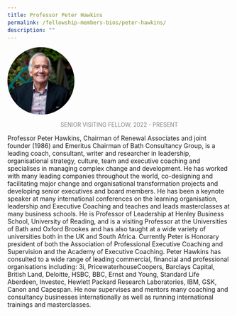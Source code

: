 ```yaml
---
title: Professor Peter Hawkins
permalink: /fellowship-members-bios/peter-hawkins/
description: ""
---
```

<style>
img {
	border-radius: 50%;
	height: 30% !important;
	width: 30% !important;
	}
	
fellow-img {
		text-align: center;
	}

.fellow-tenure {
	text-align: center;
	color: grey;
	font-size: 0.9em;
	}	

</style>

<div class="fellow-img">
<img src="/images/FellowshipImages/peterhawkins.png">
<p class="fellow-tenure">SENIOR VISITING FELLOW, 2022 - PRESENT </p>
</div>

<p>
	Professor Peter Hawkins, Chairman of Renewal Associates and joint founder (1986) and Emeritus Chairman of Bath Consultancy Group, is a leading coach, consultant, writer and researcher in leadership, organisational strategy, culture, team and executive coaching and specialises in managing complex change and development. He has worked with many leading companies throughout the world, co-designing and facilitating major change and organisational transformation projects and developing senior executives and board members. He has been a keynote speaker at many international conferences on the learning organisation, leadership and Executive Coaching and teaches and leads masterclasses at many business schools. He is Professor of Leadership at Henley Business School, University of Reading, and is a visiting Professor at the Universities of Bath and Oxford Brookes and has also taught at a wide variety of universities both in the UK and South Africa. Currently Peter is Honorary president of both the Association of Professional Executive Coaching and Supervision and the Academy of Executive Coaching. Peter Hawkins has consulted to a wide range of leading commercial, financial and professional organisations including: 3i, PricewaterhouseCoopers, Barclays Capital, British Land, Deloitte, HSBC, BBC, Ernst and Young, Standard Life Aberdeen, Investec, Hewlett Packard Research Laboratories, IBM, GSK, Canon and Capespan. He now supervises and mentors many coaching and consultancy businesses internationally as well as running international trainings and masterclasses.

</p>